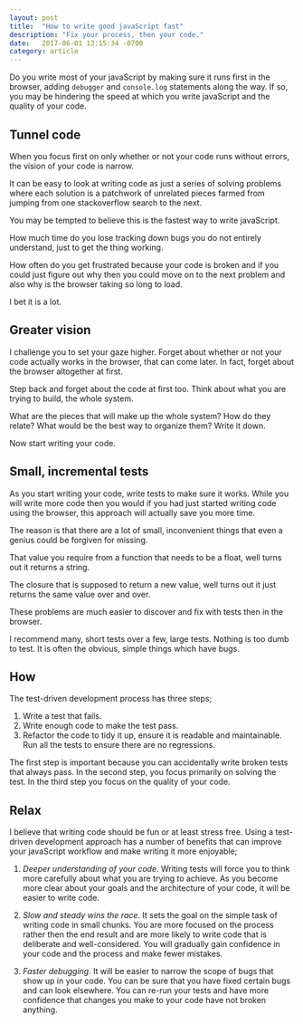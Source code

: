 ```yaml
---
layout: post
title:  "How to write good javaScript fast"
description: "Fix your process, then your code."
date:   2017-06-01 13:15:34 -0700
category: article
---
```


Do you write most of your javaScript by making sure it runs first in the browser, adding `debugger` and `console.log` statements along the way. If so, you may be hindering the speed at which you write javaScript and the quality of your code.

## Tunnel code

When you focus first on only whether or not your code runs without errors, the vision of your code is narrow.

It can be easy to look at writing code as just a series of solving problems where each solution is a patchwork of unrelated pieces farmed from jumping from one stackoverflow search to the next.

You may be tempted to believe this is the fastest way to write javaScript. 

How much time do you lose tracking down bugs you do not entirely understand, just to get the thing working.

How often do you get frustrated because your code is broken and if you could just figure out why then you could move on to the next problem and also why is the browser taking so long to load.

I bet it is a lot.

## Greater vision

I challenge you to set your gaze higher. Forget about whether or not your code actually works in the browser, that can come later. In fact, forget about the browser altogether at first.

Step back and forget about the code at first too. Think about what you are trying to build, the whole system. 

What are the pieces that will make up the whole system? How do they relate? What would be the best way to organize them? Write it down.

Now start writing your code.

## Small, incremental tests

As you start writing your code, write tests to make sure it works. While you will write more code then you would if you had just started writing code using the browser, this approach will actually save you more time. 

The reason is that there are a lot of small, inconvenient things that even a genius could be forgiven for missing. 

That value you require from a function that needs to be a float, well turns out it returns a string. 

The closure that is supposed to return a new value, well turns out it just returns the same value over and over. 

These problems are much easier to discover and fix with tests then in the browser.

I recommend many, short tests over a few, large tests. Nothing is too dumb to test. It is often the obvious, simple things which have bugs.

## How

The test-driven development process has three steps;

1. Write a test that fails.
2. Write enough code to make the test pass.
3. Refactor the code to tidy it up, ensure it is readable and maintainable. Run all the tests to ensure there are no regressions.

The first step is important because you can accidentally write broken tests that always pass. In the second step, you focus primarily on solving the test. In the third step you focus on the quality of your code.

## Relax

I believe that writing code should be fun or at least stress free. Using a test-driven development approach has a number of benefits that can improve your javaScript workflow and make writing it more enjoyable;

1. *Deeper understanding of your code*. Writing tests will force you to think more carefully about what you are trying to achieve. As you become more clear about your goals and the architecture of your code, it will be easier to write code.

2. *Slow and steady wins the race*. It sets the goal on the simple task of writing code in small chunks. You are more focused on the process rather then the end result and are more likely to write code that is deliberate and well-considered. You will gradually gain confidence in your code and the process and make fewer mistakes.

3. *Faster debugging*. It will be easier to narrow the scope of bugs that show up in your code. You can be sure that you have fixed certain bugs and can look elsewhere. You can re-run your tests and have more confidence that changes you make to your code have not broken anything. 




